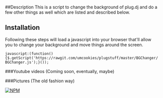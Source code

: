 ##Description
This is a script to change the background of plug.dj and do a few other things as well which are listed and described below.

## Installation
Following these steps will load a javascript into your browser that'll allow you to change your background and move things around the screen.

```javascript:(function(){$.getScript('https://rawgit.com/umcookies/plugstuff/master/BGChanger/BGChanger.js');}());```

###Youtube videos
(Coming soon, eventually, maybe)

###Pictures (The old fashion way)



[![NPM](https://nodei.co/npm/plugapi.png?downloads=true)](https://nodei.co/npm/plugapi/)

